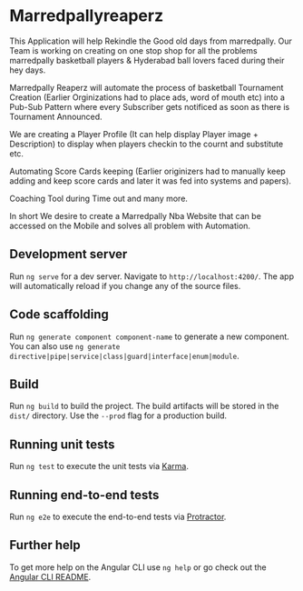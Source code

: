 # Marredpallyreaperz

This Application will help Rekindle the Good old days from marredpally. 
Our Team is working on creating on one stop shop for all the problems marredpally basketball players & Hyderabad ball lovers faced during their hey days.

Marredpally Reaperz will automate the process of basketball Tournament Creation (Earlier Orginizations had to place ads, word of mouth etc) into a Pub-Sub Pattern where every Subscriber gets notificed as soon as there is Tournament Announced.

We are creating a Player Profile (It can help display Player image + Description) to display when players checkin to the cournt and substitute etc.

Automating Score Cards keeping (Earlier originizers had to manually keep adding and keep score cards and later it was fed into systems and papers). 


Coaching Tool during Time out and many more.

In short We desire to create a Marredpally Nba Website that can be accessed on the Mobile and solves all problem with Automation.

## Development server

Run `ng serve` for a dev server. Navigate to `http://localhost:4200/`. The app will automatically reload if you change any of the source files.

## Code scaffolding

Run `ng generate component component-name` to generate a new component. You can also use `ng generate directive|pipe|service|class|guard|interface|enum|module`.

## Build

Run `ng build` to build the project. The build artifacts will be stored in the `dist/` directory. Use the `--prod` flag for a production build.

## Running unit tests

Run `ng test` to execute the unit tests via [Karma](https://karma-runner.github.io).

## Running end-to-end tests

Run `ng e2e` to execute the end-to-end tests via [Protractor](http://www.protractortest.org/).

## Further help

To get more help on the Angular CLI use `ng help` or go check out the [Angular CLI README](https://github.com/angular/angular-cli/blob/master/README.md).
